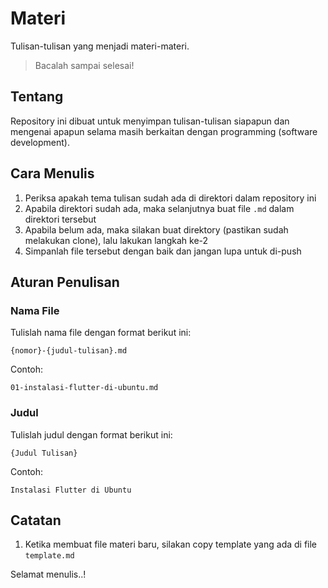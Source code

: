 # Materi
Tulisan-tulisan yang menjadi materi-materi.

> Bacalah sampai selesai!

## Tentang
Repository ini dibuat untuk menyimpan tulisan-tulisan siapapun dan mengenai apapun
selama masih berkaitan dengan programming (software development).

## Cara Menulis
1. Periksa apakah tema tulisan sudah ada di direktori dalam repository ini
2. Apabila direktori sudah ada, maka selanjutnya buat file `.md` dalam direktori tersebut
3. Apabila belum ada, maka silakan buat direktory (pastikan sudah melakukan clone), lalu lakukan langkah ke-2
4. Simpanlah file tersebut dengan baik dan jangan lupa untuk di-push

## Aturan Penulisan
### Nama File
Tulislah nama file dengan format berikut ini:

`{nomor}-{judul-tulisan}.md`

Contoh:

`01-instalasi-flutter-di-ubuntu.md`

### Judul
Tulislah judul dengan format berikut ini:

`{Judul Tulisan}`

Contoh:

`Instalasi Flutter di Ubuntu`

## Catatan
1. Ketika membuat file materi baru, silakan copy template yang ada di file `template.md`

Selamat menulis..!
